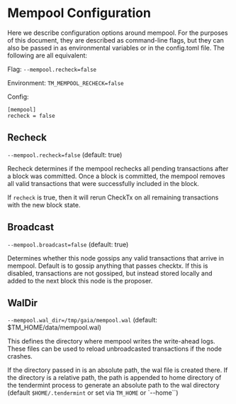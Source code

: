 # Mempool Configuration

Here we describe configuration options around mempool.
For the purposes of this document, they are described
as command-line flags, but they can also be passed in as
environmental variables or in the config.toml file. The
following are all equivalent:

Flag: `--mempool.recheck=false`

Environment: `TM_MEMPOOL_RECHECK=false`

Config:

```
[mempool]
recheck = false
```

## Recheck

`--mempool.recheck=false` (default: true)

Recheck determines if the mempool rechecks all pending
transactions after a block was committed. Once a block
is committed, the mempool removes all valid transactions
that were successfully included in the block.

If `recheck` is true, then it will rerun CheckTx on
all remaining transactions with the new block state.

## Broadcast

`--mempool.broadcast=false` (default: true)

Determines whether this node gossips any valid transactions
that arrive in mempool. Default is to gossip anything that
passes checktx. If this is disabled, transactions are not
gossiped, but instead stored locally and added to the next
block this node is the proposer.

## WalDir

`--mempool.wal_dir=/tmp/gaia/mempool.wal` (default: $TM_HOME/data/mempool.wal)

This defines the directory where mempool writes the write-ahead
logs. These files can be used to reload unbroadcasted
transactions if the node crashes.

If the directory passed in is an absolute path, the wal file is
created there. If the directory is a relative path, the path is
appended to home directory of the tendermint process to
generate an absolute path to the wal directory
(default `$HOME/.tendermint` or set via `TM_HOME` or `--home``)
